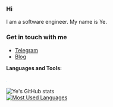 ### Hi

I am a software engineer. My name is Ye. 

### Get in touch with me
- [Telegram](https://t.me/y3myint00)          
- [Blog](https://blog.ymolab.me)              

**Languages and Tools:**  

<code><img height="2" src="https://github.com/Ye-Myint-Oo/Ye-Myint-Oo/blob/edc7020b301bb4c77d88d61831260d98f1c16cf2/assets/react.png"></code>

![Ye's GitHub stats](https://github-readme-stats.vercel.app/api?username=Ye-Myint-Oo&show_icons=true&count_private=true&theme=buefy)
<br />
[![Most Used Languages](https://github-readme-stats.vercel.app/api/top-langs/?username=Ye-Myint-Oo&count_private=true&layout=compact)](https://github.com/Ye-Myint-Oo/github-readme-stats)



